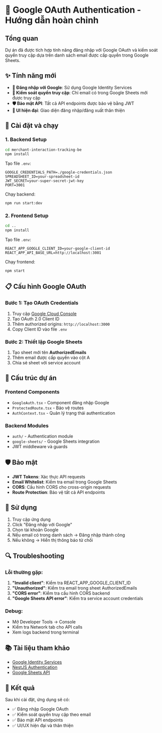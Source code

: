 # 🔐 Google OAuth Authentication - Hướng dẫn hoàn chỉnh

## Tổng quan

Dự án đã được tích hợp tính năng đăng nhập với Google OAuth và kiểm soát quyền truy cập dựa trên danh sách email được cấp quyền trong Google Sheets.

## ✨ Tính năng mới

- **🔑 Đăng nhập với Google**: Sử dụng Google Identity Services
- **📧 Kiểm soát quyền truy cập**: Chỉ email có trong Google Sheets mới được truy cập
- **🛡️ Bảo mật API**: Tất cả API endpoints được bảo vệ bằng JWT
- **🎨 UI hiện đại**: Giao diện đăng nhập/đăng xuất thân thiện

## 🚀 Cài đặt và chạy

### 1. Backend Setup

```bash
cd merchant-interaction-tracking-be
npm install
```

Tạo file `.env`:
```env
GOOGLE_CREDENTIALS_PATH=./google-credentials.json
SPREADSHEET_ID=your-spreadsheet-id
JWT_SECRET=your-super-secret-jwt-key
PORT=3001
```

Chạy backend:
```bash
npm run start:dev
```

### 2. Frontend Setup

```bash
cd ..
npm install
```

Tạo file `.env`:
```env
REACT_APP_GOOGLE_CLIENT_ID=your-google-client-id
REACT_APP_API_BASE_URL=http://localhost:3001
```

Chạy frontend:
```bash
npm start
```

## 📋 Cấu hình Google OAuth

### Bước 1: Tạo OAuth Credentials
1. Truy cập [Google Cloud Console](https://console.cloud.google.com/)
2. Tạo OAuth 2.0 Client ID
3. Thêm authorized origins: `http://localhost:3000`
4. Copy Client ID vào file `.env`

### Bước 2: Thiết lập Google Sheets
1. Tạo sheet mới tên **AuthorizedEmails**
2. Thêm email được cấp quyền vào cột A
3. Chia sẻ sheet với service account

## 🔧 Cấu trúc dự án

### Frontend Components
- `GoogleAuth.tsx` - Component đăng nhập Google
- `ProtectedRoute.tsx` - Bảo vệ routes
- `AuthContext.tsx` - Quản lý trạng thái authentication

### Backend Modules
- `auth/` - Authentication module
- `google-sheets/` - Google Sheets integration
- JWT middleware và guards

## 🛡️ Bảo mật

- **JWT Tokens**: Xác thực API requests
- **Email Whitelist**: Kiểm tra email trong Google Sheets
- **CORS**: Cấu hình CORS cho cross-origin requests
- **Route Protection**: Bảo vệ tất cả API endpoints

## 📱 Sử dụng

1. Truy cập ứng dụng
2. Click "Đăng nhập với Google"
3. Chọn tài khoản Google
4. Nếu email có trong danh sách → Đăng nhập thành công
5. Nếu không → Hiển thị thông báo từ chối

## 🔍 Troubleshooting

### Lỗi thường gặp:

1. **"Invalid client"**: Kiểm tra REACT_APP_GOOGLE_CLIENT_ID
2. **"Unauthorized"**: Kiểm tra email trong sheet AuthorizedEmails
3. **"CORS error"**: Kiểm tra cấu hình CORS backend
4. **"Google Sheets API error"**: Kiểm tra service account credentials

### Debug:
- Mở Developer Tools → Console
- Kiểm tra Network tab cho API calls
- Xem logs backend trong terminal

## 📚 Tài liệu tham khảo

- [Google Identity Services](https://developers.google.com/identity/gsi/web)
- [NestJS Authentication](https://docs.nestjs.com/security/authentication)
- [Google Sheets API](https://developers.google.com/sheets/api)

## 🎯 Kết quả

Sau khi cài đặt, ứng dụng sẽ có:
- ✅ Đăng nhập Google OAuth
- ✅ Kiểm soát quyền truy cập theo email
- ✅ Bảo mật API endpoints
- ✅ UI/UX hiện đại và thân thiện

